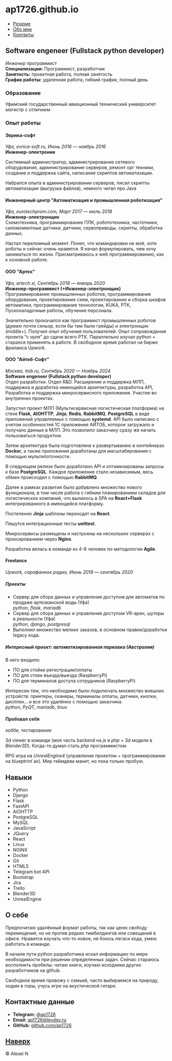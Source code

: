 
# ap1726.github.io

- [Резюме](#Опыт-работы)
- [Обо мне](#Обо-мне)
- [Контакты](#Контакты)

## Software engeneer (Fullstack python developer)

*Инженер программист*  
**Специализации:** Программист, разработчик  
**Занятость:** проектная работа, полная занятость  
**График работы:** удаленная работа, гибкий график, полный день  

### Образование

Уфимский государственный авиационный технический университет  
*магистр с отличием*

### Опыт работы

#### Эврика-софт

*Уфа, evrica-soft.ru, Июнь 2016 — ноябрь 2016*  
**Инженер-электроник**  

Системный администратор, администрирование сетевого оборудования, администрирование серверов, ремонт орг техники, создание и поддержка сайта, написание скриптов автоматизации.

Набрался опыта в администрировании серверов, писал скрипты автоматизации (выгрузка файлов), немного читал про Java

#### Инженерный центр "Автоматизация и промышленная роботизация"

*Уфа, eurotechprom.com, Март 2017 — июль 2018*  
**Инженер-электронщик**  
Схемотехника, программирование ПЛК, робототехника, частотники, силомоментные датчики, датчики, сервоприводы, скрипты, обработка данных.

Настал переломный момент. Понял, что командировки не моё, хотя роботы и сейчас очень нравятся. Я начал формулировать, чем хочу заниматься по жизни. Присматриваюсь к web программированию, как к основной работе.

#### ООО "Артех"

*Уфа, artech.si, Сентябрь 2018 — январь 2020*  
**Инженер-программист (+Инженер-электронщик)**  
Программирование промышленных роботов, программирование оборудования, проектирование схем, проектирование и сборка шкафов автоматики, программирование технологии, KUKA, РТК, Пусконаладочные работы, обучение персонала.

Значительно прокачался как программист промышленных роботов (думаю почти сеньор, если бы там были грейды) и электронщик (middle+). Получил опыт обучения пользователей. Опыт сопровождения проекта "с нуля" до сдачи всего РТК. Параллельно изучал python + старался применять в работе. В свободное время работал на бирже фриланса Upwork.

#### ООО "Айтоб-Софт"

*Москва, itob.ru, Сентябрь 2020 — Ноябрь 2024*  
**Software engeneer (Fullstack python developer)**  
Отдел разработки. Отдел R&D. Расширение и поддержка МЛП, поддержка и доработка имеющейся архитектуры, разработка API, Разработка и поддержка микросервисного приложения. Участие во внутренних проектах.

Запустил проект МЛП (Мультисервисная логистическая платформа) на стеке **Flask**, **AIOHTTP**, **Jinja**, **Redis**, **RabbitMQ**, **PostgreSQL** в виде приложений управляемых с помощью **systemd**. API было написано с учетом особенностей 1С приложения АЙТОБ, которое загружало и получало данные в МЛП. Это позволило заказчику сразу же начать пользоваться продуктом.

Затем архитектура была подготовлена к развертыванию в контейнерах **Docker**, а также приложения доработаны для масштабирования с помощью мультипоточности.

В следующем релизе было доработано API и оптимизированы запросы к базе **PostgreSQL**. Каждое приложение стало независимым, весь обмен происходил с помощью **RabbitMQ**.

Далее в рамках развития было добавлено множество нового функционала, в том числе работа с гибким планированием складов для логистических компаний, что вылилось в SPA на **React+Flask** интегрированного в имеющейся платформу.

Постепенно **Jinja** шаблоны переходят на **React**.

Пишутся интеграционные тесты **unittest**.

Микросервисы размещены и настроены на нескольких серверах с проксированием через **Nginx**.

Разработка велась в команде из 4-8 человек по методологии **Agile**.

#### Freelance

*Upwork, сарафанное радио, Июнь 2019 — сентябрь 2020*  

##### Проекты

- Сервер для сбора данных и управления доступом для автоматов по продаже артезианской воды (Уфа)  
  *python*, *flask*, *mariadb*
- Сервер для сбора данных и управления доступом VR-арен, шутеры в реальности (Уфа)  
  *python*, *django*, *postgresql*
- Выполнил множество мелких заказов, в основном правки/доработки legacy кода.

##### Интересный проект: автоматизированная парковка (Австралия)

В него входило:

- ПО для стойки регистрации/оплаты
- ПО для стоек въезда/выезда (RaspberryPi)
- ПО для терминалов доступа сотрудников (RaspberryPi)

Интересен тем, что необходимо было подключать множество внешних устройств: принтеры, сканеры, терминалы оплаты, датчики, кнопки, дисплеи... и все это удалённо с помощью заказчика.  
*python*, *PyQT*, *mariadb*, *linux*

#### Пробовал себя

*хобби, тестирование*  

3d viewer в команде (моя часть backend на *js* и *php* + 3d модели в *Blender3D*). Когда-то думал стать *php* программистом.

RPG игра на *UnrealEngine4* (управление проектом + программирование на blueptrint`ах). Мир геймдева манит, но пока только пробую.

## Навыки

- Python
- Django
- Flask
- FastAPI
- AIOHTTP
- PostgreSQL
- MySQL
- JavaScript
- JQuery
- React
- Linux
- NGINX
- Docker
- Git
- HTML5
- Telegram bot API
- Bootstrap
- Jira
- Trello
- Blender3D
- UnrealEngine

## О себе

Предпочитаю удалённый формат работы, так как ценю свободу перемещения, но не против редких тимбилдингов или совещаний в офисе. Нравится изучать что-то новое, не боюсь легаси кода, умею работать в команде.

В начале пути python разработчика искал информацию по мере необходимости при решении определенных задач. Сейчас стараюсь восполнить пробелы: читаю книги, изучаю исходники других разработчиков на github.

Свободное время провожу с семьей, часто выбираемся на природу, ходим в горы, учусь игре на акустической гитаре.

## Контактные данные

- **Telegram:** [@ap1726](https://t.me/ap1726)
- **Email:** [ap1726@levdev.ru](mailto:ap1726@levdev.ru)
- **GitHub:** [github.com/ap1726](https://github.com/ap1726)

[Наверх](#ap1726.github.io)
---

&copy; Alexei N
